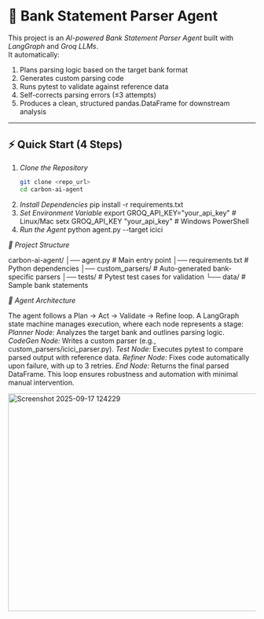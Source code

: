 # 🏦 Bank Statement Parser Agent

This project is an *AI-powered Bank Statement Parser Agent* built with *LangGraph* and *Groq LLMs*.  
It automatically:
1. Plans parsing logic based on the target bank format  
2. Generates custom parsing code  
3. Runs pytest to validate against reference data  
4. Self-corrects parsing errors (≤3 attempts)  
5. Produces a clean, structured pandas.DataFrame for downstream analysis  

---

## ⚡ Quick Start (4 Steps)

1. *Clone the Repository*
   ```bash
   git clone <repo_url>
   cd carbon-ai-agent
2. *Install Dependencies*
   pip install -r requirements.txt
3. *Set Environment Variable*
   export GROQ_API_KEY="your_api_key"   # Linux/Mac
   setx GROQ_API_KEY "your_api_key"     # Windows PowerShell
4. *Run the Agent*
   python agent.py --target icici


*📂 Project Structure*

carbon-ai-agent/
│── agent.py # Main entry point
│── requirements.txt # Python dependencies
│── custom_parsers/ # Auto-generated bank-specific parsers
│── tests/ # Pytest test cases for validation
└── data/ # Sample bank statements


*🧭 Agent Architecture*

The agent follows a Plan → Act → Validate → Refine loop. A LangGraph state machine manages execution, where each node represents a stage:
  *Planner Node:* Analyzes the target bank and outlines parsing logic.
  *CodeGen Node:* Writes a custom parser (e.g., custom_parsers/icici_parser.py).
  *Test Node:* Executes pytest to compare parsed output with reference data.
  *Refiner Node:* Fixes code automatically upon failure, with up to 3 retries.
 *End Node:* Returns the final parsed DataFrame.
This loop ensures robustness and automation with minimal manual intervention.




<img width="906" height="443" alt="Screenshot 2025-09-17 124229" src="https://github.com/user-attachments/assets/6afca942-4eea-4cb7-b0af-002f738f6535" />